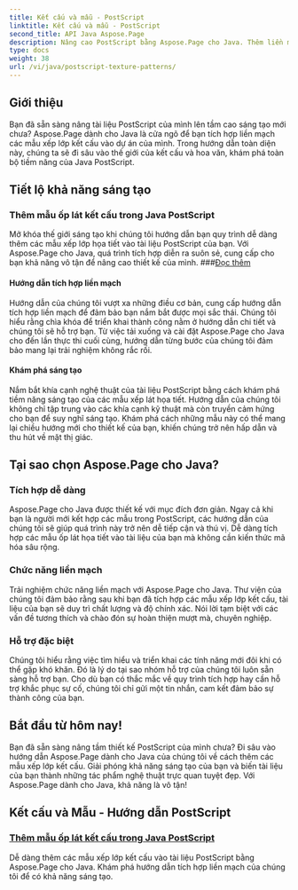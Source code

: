 ```yaml
---
title: Kết cấu và mẫu - PostScript
linktitle: Kết cấu và mẫu - PostScript
second_title: API Java Aspose.Page
description: Nâng cao PostScript bằng Aspose.Page cho Java. Thêm liền mạch các mẫu xếp lát kết cấu để có khả năng sáng tạo trong hướng dẫn Java PostScript chi tiết của chúng tôi.
type: docs
weight: 38
url: /vi/java/postscript-texture-patterns/
---
```

## Giới thiệu

Bạn đã sẵn sàng nâng tài liệu PostScript của mình lên tầm cao sáng tạo mới chưa? Aspose.Page dành cho Java là cửa ngõ để bạn tích hợp liền mạch các mẫu xếp lớp kết cấu vào dự án của mình. Trong hướng dẫn toàn diện này, chúng ta sẽ đi sâu vào thế giới của kết cấu và hoa văn, khám phá toàn bộ tiềm năng của Java PostScript.

## Tiết lộ khả năng sáng tạo

### Thêm mẫu ốp lát kết cấu trong Java PostScript

 Mở khóa thế giới sáng tạo khi chúng tôi hướng dẫn bạn quy trình dễ dàng thêm các mẫu xếp lớp họa tiết vào tài liệu PostScript của bạn. Với Aspose.Page cho Java, quá trình tích hợp diễn ra suôn sẻ, cung cấp cho bạn khả năng vô tận để nâng cao thiết kế của mình. ###[Đọc thêm](./add-texture-tiling-pattern/)

#### Hướng dẫn tích hợp liền mạch

Hướng dẫn của chúng tôi vượt xa những điều cơ bản, cung cấp hướng dẫn tích hợp liền mạch để đảm bảo bạn nắm bắt được mọi sắc thái. Chúng tôi hiểu rằng chìa khóa để triển khai thành công nằm ở hướng dẫn chi tiết và chúng tôi sẽ hỗ trợ bạn. Từ việc tải xuống và cài đặt Aspose.Page cho Java cho đến lần thực thi cuối cùng, hướng dẫn từng bước của chúng tôi đảm bảo mang lại trải nghiệm không rắc rối.

#### Khám phá sáng tạo

Nắm bắt khía cạnh nghệ thuật của tài liệu PostScript bằng cách khám phá tiềm năng sáng tạo của các mẫu xếp lát họa tiết. Hướng dẫn của chúng tôi không chỉ tập trung vào các khía cạnh kỹ thuật mà còn truyền cảm hứng cho bạn để suy nghĩ sáng tạo. Khám phá cách những mẫu này có thể mang lại chiều hướng mới cho thiết kế của bạn, khiến chúng trở nên hấp dẫn và thu hút về mặt thị giác.

## Tại sao chọn Aspose.Page cho Java?

### Tích hợp dễ dàng

Aspose.Page cho Java được thiết kế với mục đích đơn giản. Ngay cả khi bạn là người mới kết hợp các mẫu trong PostScript, các hướng dẫn của chúng tôi sẽ giúp quá trình này trở nên dễ tiếp cận và thú vị. Dễ dàng tích hợp các mẫu ốp lát họa tiết vào tài liệu của bạn mà không cần kiến thức mã hóa sâu rộng.

### Chức năng liền mạch

Trải nghiệm chức năng liền mạch với Aspose.Page cho Java. Thư viện của chúng tôi đảm bảo rằng sau khi bạn đã tích hợp các mẫu xếp lớp kết cấu, tài liệu của bạn sẽ duy trì chất lượng và độ chính xác. Nói lời tạm biệt với các vấn đề tương thích và chào đón sự hoàn thiện mượt mà, chuyên nghiệp.

### Hỗ trợ đặc biệt

Chúng tôi hiểu rằng việc tìm hiểu và triển khai các tính năng mới đôi khi có thể gặp khó khăn. Đó là lý do tại sao nhóm hỗ trợ của chúng tôi luôn sẵn sàng hỗ trợ bạn. Cho dù bạn có thắc mắc về quy trình tích hợp hay cần hỗ trợ khắc phục sự cố, chúng tôi chỉ gửi một tin nhắn, cam kết đảm bảo sự thành công của bạn.

## Bắt đầu từ hôm nay!

Bạn đã sẵn sàng nâng tầm thiết kế PostScript của mình chưa? Đi sâu vào hướng dẫn Aspose.Page dành cho Java của chúng tôi về cách thêm các mẫu xếp lớp kết cấu. Giải phóng khả năng sáng tạo của bạn và biến tài liệu của bạn thành những tác phẩm nghệ thuật trực quan tuyệt đẹp. Với Aspose.Page dành cho Java, khả năng là vô tận!
## Kết cấu và Mẫu - Hướng dẫn PostScript
### [Thêm mẫu ốp lát kết cấu trong Java PostScript](./add-texture-tiling-pattern/)
Dễ dàng thêm các mẫu xếp lớp kết cấu vào tài liệu PostScript bằng Aspose.Page cho Java. Khám phá hướng dẫn tích hợp liền mạch của chúng tôi để có khả năng sáng tạo.